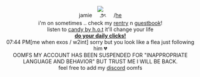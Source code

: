 <p align="center"> 
<img src="https://media.discordapp.net/attachments/1083257903617679441/1221581961101836298/b4ab0e5f022876d50ee01c12c98a7782-removebg-preview.png?ex=661319db&is=6600a4db&hm=5de4f973fec97acff492305c55b46ec2a236a71883823c88c0f7d4d4607478ca&=&format=webp&quality=lossless&width=322&height=468">
  <br>
  jamie⠀⠀౨ৎ⠀⠀/<a href="https://en.pronouns.page/@dollified">he</a> <br>
  i'm on sometimes .. check my <a href="https://rentry.co/dollies-">rentry</a> n <a href="https://dollified.123guestbook.com/">guestbook</a>!
<br>
listen to <a href="https://open.spotify.com/track/0K25zmumCzn2kFmh9zcLWy?si=999c82e2271b4ddf">candy by h.o.t</a> it'll change your life
<br>
<b><a href="https://arab.org/click-to-help/palestine/">do your daily clicks!</a></b>
  <br>
  07:44 PM[me when exos / w2int] sorry but you look like a flea just following him 💔
  <br>
OOMFS MY ACCOUNT HAS BEEN SUSPENDED FOR "INAPPROPRIATE LANGUAGE AND BEHAVIOR" BUT TRUST ME I WILL BE BACK. <br> feel free to add my <a href="https://discordapp.com/users/1074570702692306944">discord</a> oomfs 
</p>
